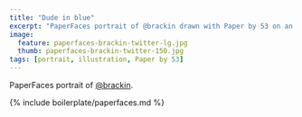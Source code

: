 ```yaml
---
title: "Dude in blue"
excerpt: "PaperFaces portrait of @brackin drawn with Paper by 53 on an iPad."
image: 
  feature: paperfaces-brackin-twitter-lg.jpg
  thumb: paperfaces-brackin-twitter-150.jpg
tags: [portrait, illustration, Paper by 53]
---
```


PaperFaces portrait of [@brackin](http://twitter.com/brackin).

{% include boilerplate/paperfaces.md %}